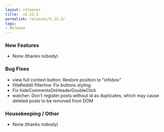 ```yaml
---
layout: releases
title:  v5.22.3
permalink: releases/5.22.3/
tags:
- Release
---
```


### New Features

- None (thanks nobody)

### Bug Fixes

- view full context button: Restore position to "infobox"
- filteReddit filterline: Fix buttons styling
- Fix hideCommentsOnHeaderDoubleClick
- watcher: Don't register posts without id as duplicates, which may cause deleted posts to be removed from DOM

### Housekeeping / Other

- None (thanks nobody)
